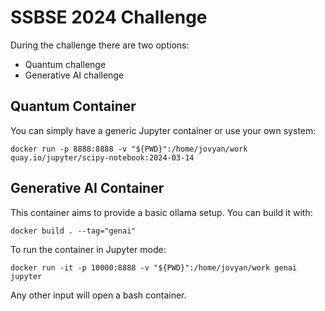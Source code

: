 # SSBSE 2024 Challenge

During the challenge there are two options:

- Quantum challenge
- Generative AI challenge

## Quantum Container
You can simply have a generic Jupyter container or use your own system:
```
docker run -p 8888:8888 -v "${PWD}":/home/jovyan/work quay.io/jupyter/scipy-notebook:2024-03-14
```

## Generative AI Container
This container aims to provide a basic ollama setup. You can build it with:
```
docker build . --tag="genai"
```
To run the container in Jupyter mode:
```
docker run -it -p 10000:8888 -v "${PWD}":/home/jovyan/work genai jupyter
```
Any other input will open a bash container.

